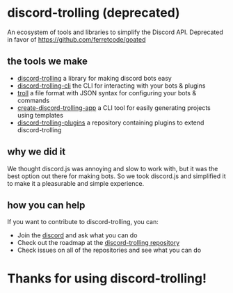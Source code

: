 # discord-trolling (deprecated)
An ecosystem of tools and libraries to simplify the Discord API. Deprecated in favor of https://github.com/ferretcode/goated

## the tools we make
- [discord-trolling](https://github.com/discord-trolling/discord-trolling) a library for making discord bots easy
- [discord-trolling-cli](https://github.com/discord-trolling/discord-trolling-cli) the CLI for interacting with your bots & plugins
- [troll](https://github.com/discord-trolling/troll) a file format with JSON syntax for configuring your bots & commands
- [create-discord-trolling-app](https://github.com/discord-trolling/create-discord-trolling-app) a CLI tool for easily generating projects using templates
- [discord-trolling-plugins](https://github.com/discord-trolling/plugins) a repository containing plugins to extend discord-trolling

## why we did it
We thought discord.js was annoying and slow to work with, but it was the best option out there for making bots. So we took discord.js and simplified it to make it a pleasurable and simple experience.

## how you can help
If you want to contribute to discord-trolling, you can:
- Join the [discord](https://discord.gg/KB54qTRZrh) and ask what you can do
- Check out the roadmap at the [discord-trolling repository](https://github.com/discord-trolling/discord-trolling)
- Check issues on all of the repositories and see what you can do

# Thanks for using discord-trolling!
